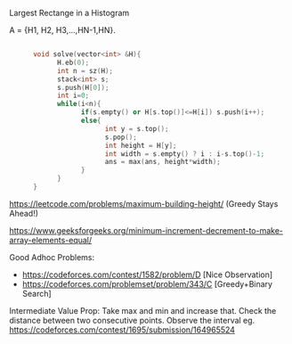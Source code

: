 Largest Rectange in a Histogram

A = {H1, H2, H3,...,HN-1,HN}. 

```cpp

      void solve(vector<int> &H){
            H.eb(0);
            int n = sz(H);
            stack<int> s;
            s.push(H[0]);
            int i=0;
            while(i<n){
                  if(s.empty() or H[s.top()]<=H[i]) s.push(i++);
                  else{
                        int y = s.top();
                        s.pop();
                        int height = H[y];
                        int width = s.empty() ? i : i-s.top()-1;
                        ans = max(ans, height*width);
                  }
            }
      }
```


https://leetcode.com/problems/maximum-building-height/ (Greedy Stays Ahead!)

https://www.geeksforgeeks.org/minimum-increment-decrement-to-make-array-elements-equal/

Good Adhoc Problems:
* https://codeforces.com/contest/1582/problem/D [Nice Observation]
* https://codeforces.com/problemset/problem/343/C [Greedy+Binary Search]


Intermediate Value Prop: Take max and min and increase that. Check the distance between two consecutive points. Observe the interval
eg. https://codeforces.com/contest/1695/submission/164965524
